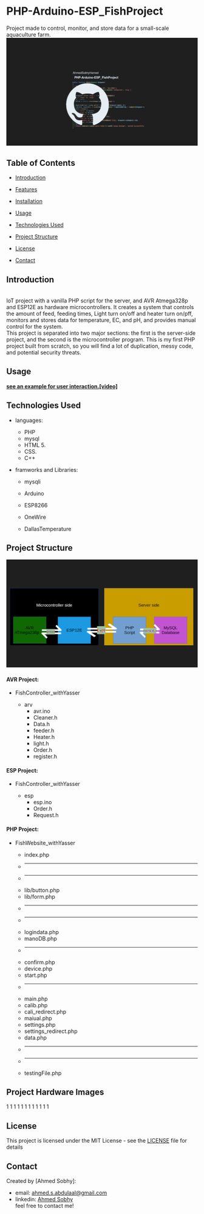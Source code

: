 # PHP-Arduino-ESP_FishProject

Project made to control, monitor, and store data for a small-scale aquaculture farm.
![](repo-image/name.png)

## Table of Contents

- [Introduction](#introduction)
- [Features](#features)
- [Installation](#installation)
- [Usage](#usage)
- [Technologies Used](#technologies-used)
- [Project Structure](#project-structure)
- [License](#license)
- [Contact](#contact)

  <!-- intro -->

## Introduction

<br>
IoT project with a vanilla PHP script for the server, and AVR Atmega328p and ESP12E as hardware microcontrollers. It creates a system that controls the amount of feed, feeding times, Light turn on/off and heater turn on/pff, monitors and stores data for temperature, EC, and pH, and provides manual control for the system.  
<br>
This project is separated into two major sections: the first is the server-side project, and the second is the microcontroller program.
<be>
This is my first PHP project built from scratch, so you will find a lot of duplication, messy code, and potential security threats.

  <!-- usage or how to interact with this technologies like api end points and what they do -->

## Usage

**[see an example for user interaction.[video]](http://youtube.com)**

## Technologies Used

- languages:

  - PHP
  - mysql
  - HTML 5.
  - CSS.
  - C++

- framworks and Libraries:

  - mysqli
  - Arduino
  - ESP8266
  - OneWire
  - DallasTemperature

    <!-- about the project and a digram of how it work -->

## Project Structure

![](repo-image/struct.png)

#### AVR Project:

- FishController_withYasser

  - arv
    - avr.ino
    - Cleaner.h
    - Data.h
    - feeder.h
    - Heater.h
    - light.h
    - Order.h
    - register.h

#### ESP Project:

- FishController_withYasser

  - esp
    - esp.ino
    - Order.h
    - Request.h

#### PHP Project:

- FishWebsite_withYasser

  - index.php
  - <hr>
  - <hr>
  - lib/button.php
  - lib/form.php
  - <hr>
  - <hr>
  - logindata.php
  - manoDB.php
  - <hr>
  - confirm.php
  - device.php
  - start.php
  - <hr>
  - main.php
  - calib.php
  - cali_redirect.php
  - maiual.php
  - settings.php
  - settings_redirect.php
  - data.php
  - <hr>
  - <hr>
  - testingFile.php

## Project Hardware Images

1[](repo-image/1.jpg)
1[](repo-image/3.jpg)
1[](repo-image/4.jpg)
1[](repo-image/5.jpg)
1[](repo-image/6.jpg)
1[](repo-image/7.jpg)
1[](repo-image/8.jpg)
1[](repo-image/9.jpg)
1[](repo-image/10.jpg)
1[](repo-image/11.jpg)
1[](repo-image/12.jpg)
1[](repo-image/13.jpg)

  <!-- licance -->

## License

This project is licensed under the MIT License - see the [LICENSE](/LICENSE) file for details

  <!-- contacts -->

## Contact

Created by [Ahmed Sobhy]:

- email: [ahmed.s.abdulaal@gmail.com](mailto:ahmed.s.abdulaal@gmail.com)
- linkedin: [Ahmed Sobhy](https://www.linkedin.com/in/ahmed-sobhy-b824b7201/)
  <br>
  feel free to contact me!
